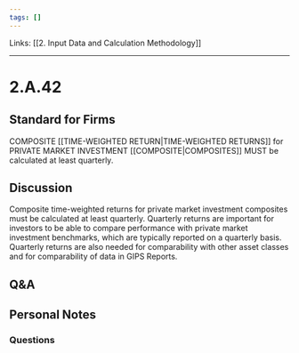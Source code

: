 ```yaml
---
tags: []
---
```

Links: [[2. Input Data and Calculation Methodology]]
___
# 2.A.42
## Standard for Firms
COMPOSITE [[TIME-WEIGHTED RETURN|TIME-WEIGHTED RETURNS]] for PRIVATE MARKET INVESTMENT [[COMPOSITE|COMPOSITES]] MUST be calculated at least quarterly.
## Discussion
Composite time-weighted returns for private market investment composites must be calculated at least quarterly. Quarterly returns are important for investors to be able to compare performance with private market investment benchmarks, which are typically reported on a quarterly basis. Quarterly returns are also needed for comparability with other asset classes and for comparability of data in GIPS Reports.
## Q&A

## Personal Notes

### Questions